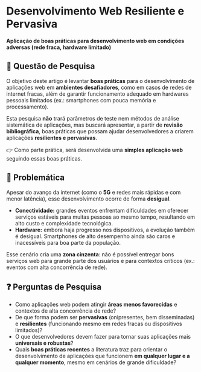 # Desenvolvimento Web Resiliente e Pervasiva  
**Aplicação de boas práticas para desenvolvimento web em condições adversas (rede fraca, hardware limitado)**

## 🎯 Questão de Pesquisa
O objetivo deste artigo é levantar **boas práticas** para o desenvolvimento de aplicações web em **ambientes desafiadores**, como em casos de redes de internet fracas, além de garantir funcionamento adequado em hardwares pessoais limitados (ex.: smartphones com pouca memória e processamento).  

Esta pesquisa **não** trará parâmetros de teste nem métodos de análise sistemática de aplicações, mas buscará apresentar, a partir de **revisão bibliográfica**, boas práticas que possam ajudar desenvolvedores a criarem aplicações **resilientes e pervasivas**.  

👉 Como parte prática, será desenvolvida uma **simples aplicação web** seguindo essas boas práticas.

## 📌 Problemática
Apesar do avanço da internet (como o **5G** e redes mais rápidas e com menor latência), esse desenvolvimento ocorre de forma **desigual**.  

- **Conectividade:** grandes eventos enfrentam dificuldades em oferecer serviços estáveis para muitas pessoas ao mesmo tempo, resultando em alto custo e complexidade tecnológica.  
- **Hardware:** embora haja progresso nos dispositivos, a evolução também é desigual. Smartphones de alto desempenho ainda são caros e inacessíveis para boa parte da população.  

Esse cenário cria uma **zona cinzenta**: não é possível entregar bons serviços web para grande parte dos usuários e para contextos críticos (ex.: eventos com alta concorrência de rede).  

## ❓ Perguntas de Pesquisa
- Como aplicações web podem atingir **áreas menos favorecidas** e contextos de alta concorrência de rede?  
- De que forma podem ser **pervasivas** (onipresentes, bem disseminadas) e **resilientes** (funcionando mesmo em redes fracas ou dispositivos limitados)?  
- O que desenvolvedores devem fazer para tornar suas aplicações mais **universais e robustas**?  
- Quais **boas práticas recentes** a literatura traz para orientar o desenvolvimento de aplicações que funcionem **em qualquer lugar e a qualquer momento**, mesmo em cenários de grande dificuldade?  
